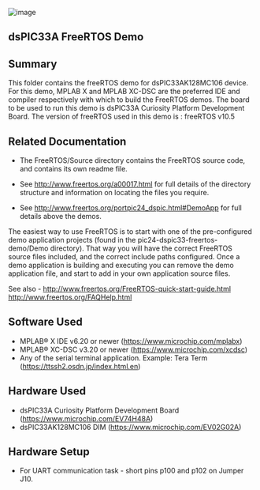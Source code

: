 ![image](../../../images/microchip.jpg) 

## dsPIC33A FreeRTOS Demo

## Summary

This folder contains the freeRTOS demo for dsPIC33AK128MC106 device. 
For this demo, MPLAB X and MPLAB XC-DSC are the preferred IDE and compiler respectively with which to build the FreeRTOS demos. 
The board to be used to run this demo is dsPIC33A Curiosity Platform Development Board.
The version of freeRTOS used in this demo is : freeRTOS v10.5

## Related Documentation

+ The FreeRTOS/Source directory contains the FreeRTOS source code, and contains
  its own readme file.

+ See http://www.freertos.org/a00017.html for full details of the directory 
  structure and information on locating the files you require.
  
+ See http://www.freertos.org/portpic24_dspic.html#DemoApp for full details above the demos.
  
The easiest way to use FreeRTOS is to start with one of the pre-configured demo 
application projects (found in the pic24-dspic33-freertos-demo/Demo directory).  That way you will
have the correct FreeRTOS source files included, and the correct include paths
configured.  Once a demo application is building and executing you can remove
the demo application file, and start to add in your own application source
files.

See also -
http://www.freertos.org/FreeRTOS-quick-start-guide.html
http://www.freertos.org/FAQHelp.html

## Software Used 

- MPLAB® X IDE v6.20 or newer (https://www.microchip.com/mplabx)
- MPLAB® XC-DSC v3.20 or newer (https://www.microchip.com/xcdsc) 
- Any of the serial terminal application. Example: Tera Term (https://ttssh2.osdn.jp/index.html.en)


## Hardware Used

- dsPIC33A Curiosity Platform Development Board (https://www.microchip.com/EV74H48A)
- dsPIC33AK128MC106 DIM (https://www.microchip.com/EV02G02A)

## Hardware Setup
- For UART communication task - short pins p100 and p102 on Jumper J10.

